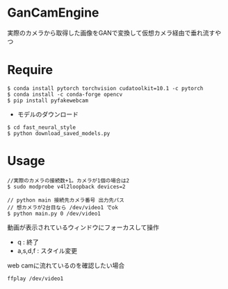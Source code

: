 # GanCamEngine
実際のカメラから取得した画像をGANで変換して仮想カメラ経由で垂れ流すやつ

# Require
```
$ conda install pytorch torchvision cudatoolkit=10.1 -c pytorch
$ conda install -c conda-forge opencv
$ pip install pyfakewebcam
```

- モデルのダウンロード
```
$ cd fast_neural_style
$ python download_saved_models.py
```
# Usage
```
//実際のカメラの接続数+1。カメラが1個の場合は2
$ sudo modprobe v4l2loopback devices=2

// python main 接続先カメラ番号 出力先パス
// 想カメラが2台目なら /dev/video1 でok
$ python main.py 0 /dev/video1
```

動画が表示されているウィンドウにフォーカスして操作
- q : 終了
- a,s,d,f : スタイル変更


web camに流れているのを確認したい場合
```
ffplay /dev/video1
```

